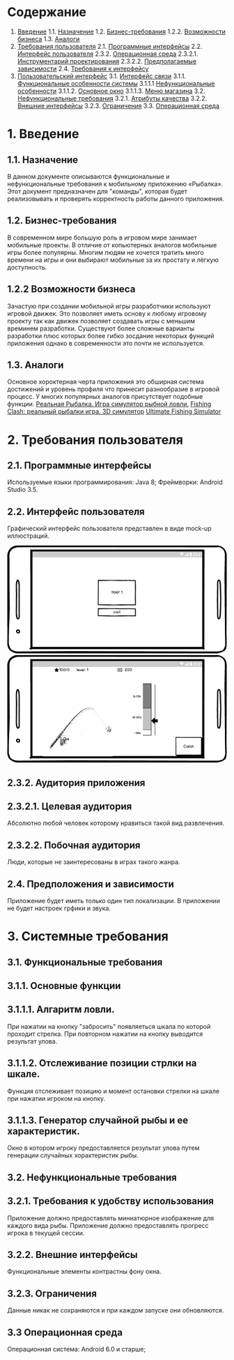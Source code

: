 # Содержание
1. [Введение](#1Введение)
1.1. [Назначение](#11-Назначение)
1.2. [Бизнес-требования](#12-Бизнес-требования)
1.2.2. [Возможности бизнеса](#122-Возможности-бизнеса)
1.3. [Аналоги](#13-Аналоги)
2. [Требования пользователя](#2-Требования-пользователя)
2.1. [Программные интерфейсы](#21-Программные-интерфейсы)
2.2. [Интерфейс пользователя](#23-Интерфейс-пользователя)
2.3.2. [Операционная среда](#232-Аудитория-приложения)
2.3.2.1. [Инструментарий проектирования](#2321-Инструментарий-проектирования)
2.3.2.2. [Предполагаемые зависимости](#2322-Предполагаемые-зависимости)
2.4. [Требования к интерфейсу](#24-Требования-к-интерфейсу)
3. [Пользовательский интерфейс](#3-Пользовательский-интерфейс)
3.1. [Интерфейс связи](#31-Интерфейс-связи)
3.1.1. [Функциональные особенности системы](#311-Функциональные-особенности-системы)
3.1.1.1 [Нефункциональные особенности](#3111-Нефункциональные-особенности)
3.1.1.2. [Основное окно](#3112-Основное-окно)
3.1.1.3. [Меню магазина](#3113-Меню-магазина)
3.2. [Нефункциональные требования](#32-Нефункциональные-требования)
3.2.1. [Атрибуты качества](#321-Требования-к-удобству-использования)
3.2.2. [Внешние интерфейсы](#322-Внешние-интерфейсы)
3.2.3. [Ограничения](#323-Ограничения)
3.3. [Операционная среда](#33-Операционная-среда)




# 1. Введение

  ## 1.1. Назначение
В данном документе описываются функциональные и нефункциональные требования к мобильному приложению «Рыбалка». 
Этот документ предназначен для "команды", которая будет реализовывать и проверять корректность работы данного приложения.

  ## 1.2. Бизнес-требования
В современном мире большую роль в игровом мире занимает мобильные проекты. 
В отличие от копьютерных аналогов мобильные игры более популярны. 
Многим людям не хочется тратить много времени на игры и они выбирают мобильные за их простату и лёгкую доступность.


  ## 1.2.2 Возможности бизнеса
Зачастую при создании мобильной игры разработчики используют игровой движек. 
Это позволяет иметь основу к любому игровому проекту так как движек позволяет создавать игры с меньшим времинем разработки.
Существуют более сложные варианты разработки плюс которых более гибко зосдание некоторых функций приложения однако в современности это почти не используется. 


  ## 1.3. Аналоги
Основное хороктерная черта приложения это обширная система достижений и уровень профиля что принесит разнообразие в игровой процесс. 
У многих популярных аналогов присутствует подобные функции. 
[Реальная Рыбалка. Игра симулятор рыбной ловли.](https://play.google.com/store/apps/details?id=com.andromeda.truefishing&hl=ru)
[Fishing Clash: реальный рыбалки игра. 3D симулятор](https://play.google.com/store/apps/details?id=com.tensquaregames.letsfish2&hl=ru)
[Ultimate Fishing Simulator](https://play.google.com/store/apps/details?id=com.UltimateGames.Fishing&hl=ru)

# 2. Требования пользователя

  ## 2.1. Программные интерфейсы
  Используемые языки программирования: Java 8;
  Фреймворки: Android Studio 3.5.



  ## 2.2. Интерфейс пользователя
Графический интерфейс пользователя представлен в виде mock-up иллюстраций.

![](https://github.com/ReshetnevMihail/Project/blob/master/Mockup/Start%20menu.png)
![](https://github.com/ReshetnevMihail/Project/blob/master/Mockup/main%20window.png)

  ## 2.3.2. Аудитория приложения

  ## 2.3.2.1. Целевая аудитория
Абсолютно любой человек которому нравиться такой вид развлечения.

  ## 2.3.2.2. Побочная аудитория
Люди, которые не заинтересованы в играх такого жанра.

  ## 2.4. Предположения и зависимости
Приложение будет иметь только один тип локализации.
В приложении не будет настроек грфики и звука. 

# 3. Системные требования

  ## 3.1. Функциональные требования

  ## 3.1.1. Основные функции

  ## 3.1.1.1. Алгаритм ловли. 

При нажатии на кнопку "забросить" появляеться шкала по которой проходит стрелка. При повторном нажатии на кнопку выводится результат улова.

  ## 3.1.1.2. Отслеживание позиции стрлки на шкале.

Функция отслеживает позицию и момент остановки стрелки на шкале при нажатии игроком на кнопку.

  ## 3.1.1.3. Генератор случайной рыбы и ее характеристик.

Окно в котором игроку предоставляется результат улова путем генерации случайных хорактеристик рыбы.

  ## 3.2. Нефункциональные требования

  ## 3.2.1. Требования к удобству использования

Приложение должно предоставлять миниатюрное изображение для каждого вида рыбы.
Приложение должно предоставлять прогресс игрока в текущей сессии.

  ## 3.2.2. Внешние интерфейсы

Функциональные элементы контрастны фону окна.

  ## 3.2.3. Ограничения

Данные никак не сохраняются и при каждом запуске они обновляются.

  ## 3.3 Операционная среда

Операционная система: Android 6.0 и старше;

 






